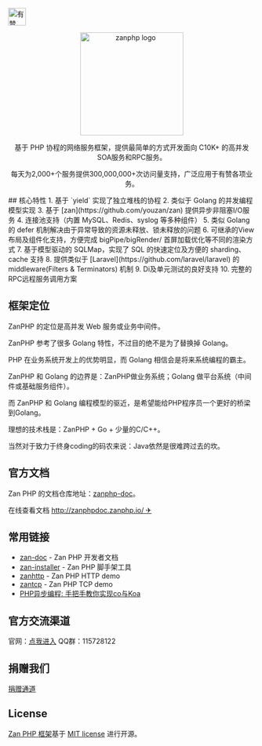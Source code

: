<p>
<a href="https://github.com/youzan/"><img alt="有赞logo" width="36px" src="https://img.yzcdn.cn/public_files/2017/02/09/e84aa8cbbf7852688c86218c1f3bbf17.png" alt="youzan">
</a>
</p>
<p align="center">
    <img src="https://github.com/youzan/zanphp.io/blob/master/src/img/zan-logo-small@2x.png?raw=true" alt="zanphp logo" srcset="https://github.com/youzan/zanphp.io/blob/master/src/img/zan-logo-small.png?raw=true 1x, https://github.com/youzan/zanphp.io/blob/master/src/img/zan-logo-small@2x.png?raw=true 2x, https://github.com/youzan/zanphp.io/blob/master/src/img/zan-logo-small.png?raw=true" width="210" height="210">
</p>

<p align="center">基于 PHP 协程的网络服务框架，提供最简单的方式开发面向 C10K+ 的高并发SOA服务和RPC服务。</p>
<p align="center">每天为2,000+个服务提供300,000,000+次访问量支持，广泛应用于有赞各项业务。</p>
## 核心特性
1. 基于 `yield` 实现了独立堆栈的协程
2. 类似于 Golang 的并发编程模型实现
3. 基于 [zan](https://github.com/youzan/zan) 提供异步非阻塞I/O服务
4. 连接池支持（内置 MySQL、Redis、syslog 等多种组件）
5. 类似 Golang 的 defer 机制解决由于异常导致的资源未释放、锁未释放的问题
6. 可继承的View布局及组件化支持，方便完成 bigPipe/bigRender/ 首屏加载优化等不同的渲染方式
7. 基于模型驱动的 SQLMap，实现了 SQL 的快速定位及方便的 sharding、cache 支持
8. 提供类似于 [Laravel](https://github.com/laravel/laravel) 的 middleware(Filters & Terminators) 机制
9. Di及单元测试的良好支持
10. 完整的RPC远程服务调用方案

## 框架定位
ZanPHP 的定位是高并发 Web 服务或业务中间件。

ZanPHP 参考了很多 Golang 特性，不过目的绝不是为了替换掉 Golang。

PHP 在业务系统开发上的优势明显，而 Golang 相信会是将来系统编程的霸主。

ZanPHP 和 Golang 的边界是：ZanPHP做业务系统；Golang
做平台系统（中间件或基础服务组件）。

而 ZanPHP 和 Golang 编程模型的驱近，是希望能给PHP程序员一个更好的桥梁到Golang。

理想的技术栈是：ZanPHP + Go + 少量的C/C++。

当然对于致力于终身coding的码农来说：Java依然是很难跨过去的坎。


## 官方文档

Zan PHP 的文档仓库地址：[zanphp-doc](https://github.com/youzan/zanphp-doc)。

在线查看文档 [http://zanphpdoc.zanphp.io/ ✈](http://zanphpdoc.zanphp.io/)


## 常用链接
- [zan-doc](https://github.com/youzan/zanphp-doc) - Zan PHP 开发者文档
- [zan-installer](https://github.com/youzan/zan-installer) - Zan PHP 脚手架工具
- [zanhttp](https://github.com/youzan/zanhttpdemo) - Zan PHP HTTP demo
- [zantcp](https://github.com/youzan/zantcpdemo) - Zan PHP TCP demo
- [PHP异步编程: 手把手教你实现co与Koa](https://github.com/youzan/php-co-koa) 


## 官方交流渠道
官网：[点我进入](http://zanphp.io)
QQ群：115728122

## 捐赠我们
[捐赠通道](http://zanphp.io/donate)

## License

[Zan PHP 框架](https://github.com/youzan/zan)基于 [MIT license](https://opensource.org/licenses/MIT) 进行开源。
